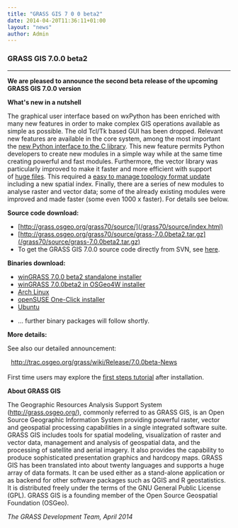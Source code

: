 ```yaml
---
title: "GRASS GIS 7 0 0 beta2"
date: 2014-04-20T11:36:11+01:00
layout: "news"
author: Admin
---
```


### GRASS GIS 7.0.0 beta2

------------------------------------------------------------------------

**We are pleased to announce the **second beta** release of the upcoming
GRASS GIS 7.0.0 version**

**What's new in a nutshell**

The graphical user interface based on wxPython has been enriched with
many new features in order to make complex GIS operations available as
simple as possible. The old Tcl/Tk based GUI has been dropped. Relevant
new features are available in the core system, among the most important
the [new Python interface to the C
library](http://grasswiki.osgeo.org/wiki/GRASS_and_Python#Python_extensions_in_GRASS_GIS).
This new feature permits Python developers to create new modules in a
simple way while at the same time creating powerful and fast modules.
Furthermore, the vector library was particularly improved to make it
faster and more efficient with support of [huge
files](http://grasswiki.osgeo.org/wiki/Category:Massive_data_analysis).
This required a [easy to manage topology format
update](http://grasswiki.osgeo.org/wiki/Convert_all_GRASS_6_vector_maps_to_GRASS_7)
including a new spatial index. Finally, there are a series of new
modules to analyse raster and vector data; some of the already existing
modules were improved and made faster (some even 1000 x faster). For
details see below.

**Source code download:**

-   [http://grass.osgeo.org/grass70/source/](/grass70/source/index.html)
-   [http://grass.osgeo.org/grass70/source/grass-7.0.0beta2.tar.gz](/grass70/source/grass-7.0.0beta2.tar.gz)
-   To get the GRASS GIS 7.0.0 source code directly from SVN, see
    [here](http://trac.osgeo.org/grass/wiki/Release/7.0.0beta-News).

**Binaries download:**

-   [winGRASS 7.0.0 beta2 standalone
    installer](/grass70/binary/mswindows/native/WinGRASS-7.0.0beta2-1-Setup.html)
-   [winGRASS 7.0.0beta2 in OSGeo4W
    installer](http://trac.osgeo.org/osgeo4w/wiki/pkg-grass)
-   [Arch Linux](https://aur.archlinux.org/packages/?SeB=m&K=czk)
-   [openSUSE One-Click
    installer](https://build.opensuse.org/package/show/Application:Geo/grass7)
-   [Ubuntu](https://launchpad.net/~grass/+archive/grass-stable)

<!-- -->

-   \... further binary packages will follow shortly.

**More details:**

See also our detailed announcement:


  <http://trac.osgeo.org/grass/wiki/Release/7.0.0beta-News>\
\
First time users may explore the [first steps
tutorial](/documentation/first-time-users/index.html) after
installation.


**About GRASS GIS**

The Geographic Resources Analysis Support System
([http://grass.osgeo.org/)](/index.html), commonly referred
to as GRASS GIS, is an Open Source Geographic Information System
providing powerful raster, vector and geospatial processing capabilities
in a single integrated software suite. GRASS GIS includes tools for
spatial modeling, visualization of raster and vector data, management
and analysis of geospatial data, and the processing of satellite and
aerial imagery. It also provides the capability to produce sophisticated
presentation graphics and hardcopy maps. GRASS GIS has been translated
into about twenty languages and supports a huge array of data formats.
It can be used either as a stand-alone application or as backend for
other software packages such as QGIS and R geostatistics. It is
distributed freely under the terms of the GNU General Public License
(GPL). GRASS GIS is a founding member of the Open Source Geospatial
Foundation (OSGeo).

*The GRASS Development Team, April 2014*

